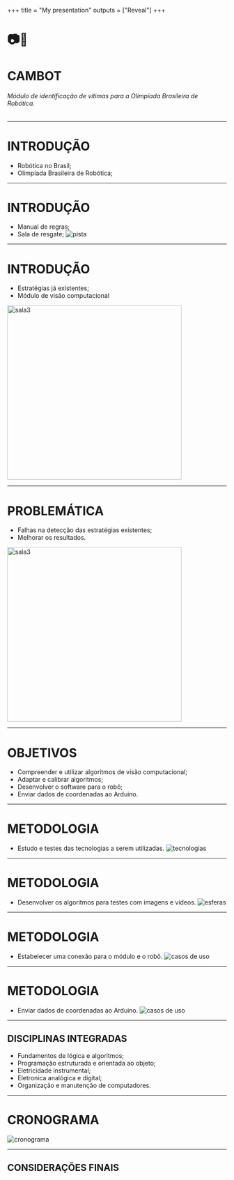 +++
title = "My presentation"
outputs = ["Reveal"]
+++

# 📷🤖
# CAMBOT
###### Módulo de identificação de vítimas para a Olimpíada Brasileira de Robótica.

---

# INTRODUÇÃO

- Robótica no Brasil;
- Olimpíada Brasileira de Robótica;

---
# INTRODUÇÃO
- Manual de regras;
- Sala de resgate;
![pista](pista.png)

---
# INTRODUÇÃO
- Estratégias já existentes;
- Módulo de visão computacional

<img src="sala3.png" alt="sala3" width="400"/>

---
# PROBLEMÁTICA
- Falhas na detecção das estratégias existentes;
- Melhorar os resultados.

<img src="sala3.png" alt="sala3" width="400"/>

---
# OBJETIVOS
- Compreender e utilizar algoritmos de visão computacional;
- Adaptar e calibrar algoritmos;
- Desenvolver o software para o robô;
- Enviar dados de coordenadas ao Arduino.

---
# METODOLOGIA

- Estudo e testes das tecnologias a serem utilizadas.
![tecnologias](tecno.png)

---
# METODOLOGIA

- Desenvolver os algoritmos para testes com imagens e vídeos.
![esferas](esferas.png)

--- 
# METODOLOGIA

- Estabelecer uma conexão para o módulo e o robô.
![casos de uso](hardware.png)

---
# METODOLOGIA

- Enviar dados de coordenadas ao Arduino.
![casos de uso](diagramauso.png)

---
## DISCIPLINAS INTEGRADAS

- Fundamentos de lógica e algoritmos;
- Programação estruturada e orientada ao objeto;
- Eletricidade instrumental;
- Eletronica analógica e digital;
- Organização e manutenção de computadores.

---
# CRONOGRAMA
![cronograma](crono.png)

---
## CONSIDERAÇÕES FINAIS


